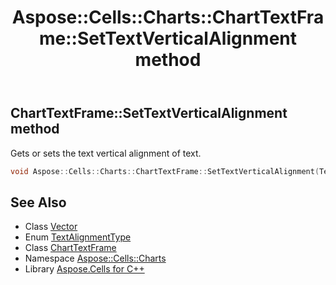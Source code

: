 ﻿---
title: Aspose::Cells::Charts::ChartTextFrame::SetTextVerticalAlignment method
linktitle: SetTextVerticalAlignment
second_title: Aspose.Cells for C++ API Reference
description: 'Aspose::Cells::Charts::ChartTextFrame::SetTextVerticalAlignment method. Gets or sets the text vertical alignment of text in C++.'
type: docs
weight: 1100
url: /cpp/aspose.cells.charts/charttextframe/settextverticalalignment/
---
## ChartTextFrame::SetTextVerticalAlignment method


Gets or sets the text vertical alignment of text.

```cpp
void Aspose::Cells::Charts::ChartTextFrame::SetTextVerticalAlignment(TextAlignmentType value)
```

## See Also

* Class [Vector](../../../aspose.cells/vector/)
* Enum [TextAlignmentType](../../../aspose.cells/textalignmenttype/)
* Class [ChartTextFrame](../)
* Namespace [Aspose::Cells::Charts](../../)
* Library [Aspose.Cells for C++](../../../)
